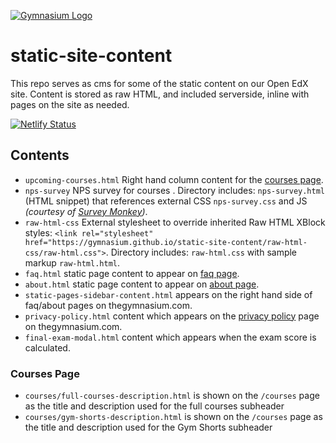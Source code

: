 [![Gymnasium Logo](https://cdn.rawgit.com/gymnasium/gymnasium.github.io/master/assets/GYM-logo.svg)](http://thegymnasium.com)

# static-site-content
This repo serves as cms for some of the static content on our Open EdX site.  Content is stored as raw HTML, and included serverside, inline with pages on the site as needed.

[![Netlify Status](https://api.netlify.com/api/v1/badges/897026f2-f0c0-43fa-a6d4-3bf1d3eefc2d/deploy-status)](https://app.netlify.com/sites/gymcms/deploys)

## Contents
- `upcoming-courses.html` Right hand column content for the [courses page](https://thegymnasium.com/courses).
- `nps-survey` NPS survey for courses . Directory includes: `nps-survey.html` (HTML snippet) that references external CSS `nps-survey.css` and JS _(courtesy of [Survey Monkey](https://www.surveymonkey.com))_.
- `raw-html-css` External stylesheet to override inherited Raw HTML XBlock styles: `<link rel="stylesheet" href="https://gymnasium.github.io/static-site-content/raw-html-css/raw-html.css">`. Directory includes: `raw-html.css` with sample markup `raw-html.html`.
- `faq.html` static page content to appear on [faq page](https://thegymnasium.com/faq).
- `about.html` static page content to appear on [about page](https://thegymnasium.com/about).
- `static-pages-sidebar-content.html` appears on the right hand side of faq/about pages on thegymnasium.com.
- `privacy-policy.html` content which appears on the [privacy policy](https://thegymnasium.com/privacy) page on thegymnasium.com.
- `final-exam-modal.html` content which appears when the exam score is calculated.


### Courses Page
- `courses/full-courses-description.html` is shown on the `/courses` page as the title and description used for the full courses subheader
- `courses/gym-shorts-description.html` is shown on the `/courses` page as the title and description used for the Gym Shorts subheader
